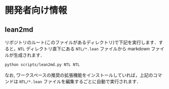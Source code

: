 # 開発者向け情報

## lean2md

リポジトリのルート(このファイルがあるディレクトリ)で下記を実行します．すると，`NTL` ディレクトリ直下にある `NTL/*.lean` ファイルから markdown ファイルが生成されます．

```bash
python scripts/lean2md.py NTL NTL
```

なお, ワークスペースの推奨の拡張機能をインストールしていれば，上記のコマンドは `NTL/*.lean` ファイルを編集するごとに自動で実行されます．